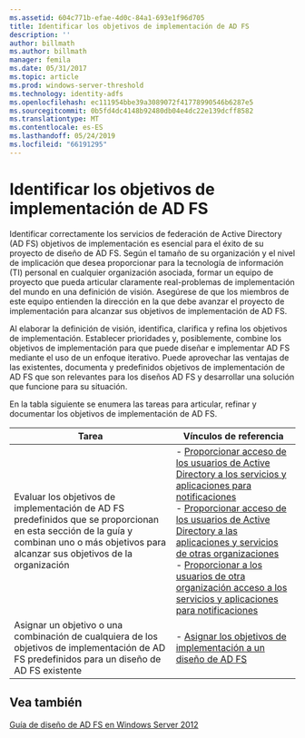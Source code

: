 ```yaml
---
ms.assetid: 604c771b-efae-4d0c-84a1-693e1f96d705
title: Identificar los objetivos de implementación de AD FS
description: ''
author: billmath
ms.author: billmath
manager: femila
ms.date: 05/31/2017
ms.topic: article
ms.prod: windows-server-threshold
ms.technology: identity-adfs
ms.openlocfilehash: ec111954bbe39a3089072f41778990546b6287e5
ms.sourcegitcommit: 0b5fd4dc4148b92480db04e4dc22e139dcff8582
ms.translationtype: MT
ms.contentlocale: es-ES
ms.lasthandoff: 05/24/2019
ms.locfileid: "66191295"
---
```

# <a name="identifying-your-ad-fs-deployment-goals"></a>Identificar los objetivos de implementación de AD FS

Identificar correctamente los servicios de federación de Active Directory \(AD FS\) objetivos de implementación es esencial para el éxito de su proyecto de diseño de AD FS. Según el tamaño de su organización y el nivel de implicación que desea proporcionar para la tecnología de información \(TI\) personal en cualquier organización asociada, formar un equipo de proyecto que pueda articular claramente real\-problemas de implementación del mundo en una definición de visión. Asegúrese de que los miembros de este equipo entienden la dirección en la que debe avanzar el proyecto de implementación para alcanzar sus objetivos de implementación de AD FS.  
  
Al elaborar la definición de visión, identifica, clarifica y refina los objetivos de implementación. Establecer prioridades y, posiblemente, combine los objetivos de implementación para que puede diseñar e implementar AD FS mediante el uso de un enfoque iterativo. Puede aprovechar las ventajas de las existentes, documenta y predefinidos objetivos de implementación de AD FS que son relevantes para los diseños AD FS y desarrollar una solución que funcione para su situación.  
  
En la tabla siguiente se enumera las tareas para articular, refinar y documentar los objetivos de implementación de AD FS.  
  
|Tarea|Vínculos de referencia|  
|--------|-------------------|  
|Evaluar los objetivos de implementación de AD FS predefinidos que se proporcionan en esta sección de la guía y combinan uno o más objetivos para alcanzar sus objetivos de la organización|-   [Proporcionar acceso de los usuarios de Active Directory a los servicios y aplicaciones para notificaciones](Provide-Your-Active-Directory-Users-Access-to-Your-Claims-Aware-Applications-and-Services.md)<br />-   [Proporcionar acceso de los usuarios de Active Directory a las aplicaciones y servicios de otras organizaciones](Provide-Your-Active-Directory-Users-Access-to-the-Applications-and-Services-of-Other-Organizations.md)<br />-   [Proporcionar a los usuarios de otra organización acceso a los servicios y aplicaciones para notificaciones](Provide-Users-in-Another-Organization-Access-to-Your-Claims-Aware-Applications-and-Services.md)|  
|Asignar un objetivo o una combinación de cualquiera de los objetivos de implementación de AD FS predefinidos para un diseño de AD FS existente|-   [Asignar los objetivos de implementación a un diseño de AD FS](Mapping-Your-Deployment-Goals-to-an-AD-FS-Design.md)|  
  
## <a name="see-also"></a>Vea también
[Guía de diseño de AD FS en Windows Server 2012](AD-FS-Design-Guide-in-Windows-Server-2012.md)

